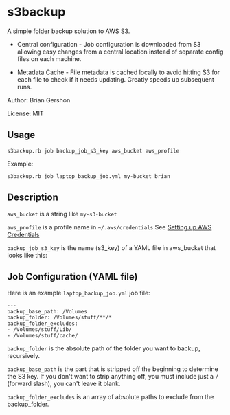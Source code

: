 s3backup
========

A simple folder backup solution to AWS S3.

* Central configuration - Job configuration is downloaded from S3 allowing easy
changes from a central location instead of separate config files on each machine.

* Metadata Cache - File metadata is cached locally to avoid hitting S3 for each
file to check if it needs updating. Greatly speeds up subsequent runs.

Author: Brian Gershon

License: MIT

Usage
-----

    s3backup.rb job backup_job_s3_key aws_bucket aws_profile

Example:

    s3backup.rb job laptop_backup_job.yml my-bucket brian

Description
-----------

`aws_bucket` is a string like `my-s3-bucket`

`aws_profile` is a profile name in `~/.aws/credentials` See [Setting up AWS Credentials](http://docs.aws.amazon.com/AWSSdkDocsRuby/latest/DeveloperGuide/set-up-creds.html)

`backup_job_s3_key` is the name (s3_key) of a YAML file in aws_bucket that looks like this:

Job Configuration (YAML file)
-----------------------------
Here is an example `laptop_backup_job.yml` job file:

```
---
backup_base_path: /Volumes
backup_folder: /Volumes/stuff/**/*
backup_folder_excludes:
- /Volumes/stuff/Lib/
- /Volumes/stuff/cache/
```

`backup_folder` is the absolute path of the folder you want to backup, recursively.

`backup_base_path` is the part that is stripped off the beginning to determine the S3 key.
If you don't want to strip anything off, you must include just a `/` (forward slash),
you can't leave it blank.

`backup_folder_excludes` is an array of absolute paths to exclude from the backup_folder.
